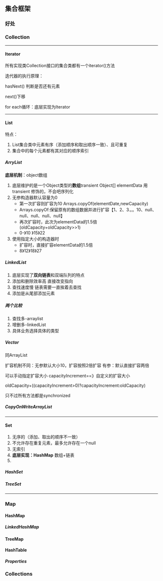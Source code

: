 ## 集合框架

### 好处

### Collection

---

#### Iterator

所有实现类Collection接口的集合类都有一个iterator()方法

迭代器的执行原理：

hasNext() 判断是否还有元素

next()下移

for each循环：底层实现为Iterator

---

#### List

特点：

1. List集合类中元素有序（添加顺序和取出顺序一致）、且可重复
2. 集合中的每个元素都有其对应的顺序索引

##### ArryList

**底层机制**：object数组

1. 底层维护的是一个Object类型的**数组**transient Object[] elementData  用transient 修饰的，不会吧序列化
2. 无参构造器默认容量为0
   - 第一次扩容则扩容为10  Arrays.copyOf(elementDate,newCapacity)
   - Arrays.copyOf:保留原有的数组数据并进行扩容【1、2、3.。。10、null、null、null、null、null】
   - 再次扩容时，此次为elementData的1.5倍(oldCapacity+oldCapacity>>1)
   - 0-》10 》15》22
3. 使用指定大小的构造器时
   - 扩容时，直接扩容elementData的1.5倍
   - 8》12》18》27

##### LinkedList

1. 底层实现了**双向链表**和双端队列的特点
2. 添加和删除效率高 直接改变指向
3. 查找速度慢 链表需要一直挨着去查找
4. 添加是从尾部添加元素

##### 两个比较

1. 查找多-arraylist
2. 增删多-linkedList
3. 具体业务选择具体的类型

##### Vector

同ArrayList  

扩容机制不同：无参默认大小10，扩容按照2倍扩容  有参：默认直接扩容两倍

可以手动指定扩容大小 capacityIncrement==》自定义的扩容大小

oldCapacity+((capacityIncrement>0)?capacityIncrement:oldCapacity)

只不过所有方法都是synchronized



##### CopyOnWriteArrayList

---



#### Set

1. 无序的（添加、取出的顺序不一致）
2. 不允许存在重复元素，最多允许存在一个null
3. 无索引
4. **底层实现：HashMap**      数组+链表
5. 

##### HashSet

##### TreeSet

---



### Map

#### HashMap

##### LinkedHashMap

#### TreeMap

#### HashTable

##### Properties



### Collections